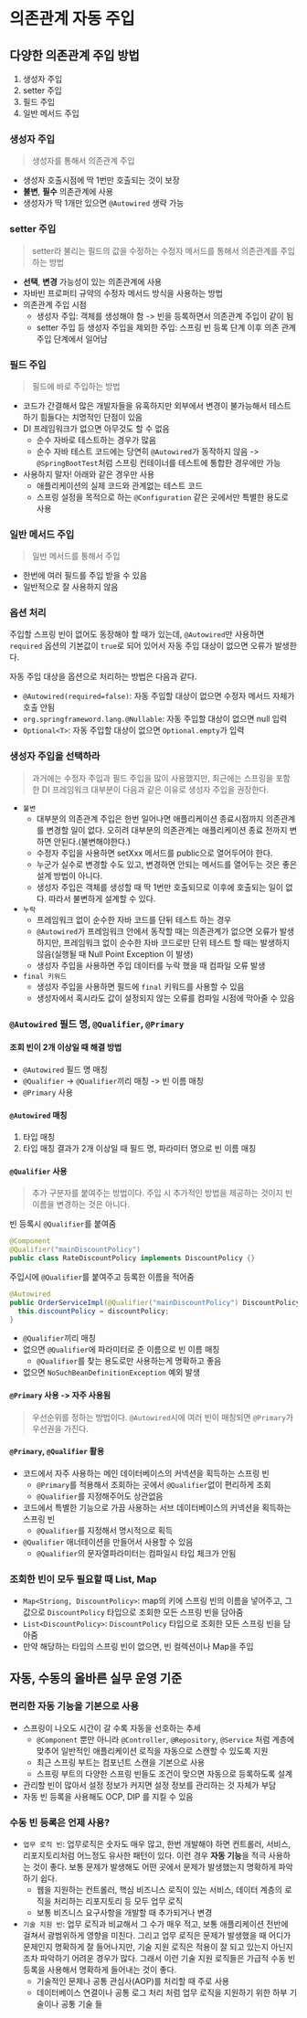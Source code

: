 # 의존관계 자동 주입

## 다양한 의존관계 주입 방법

1. 생성자 주입
2. setter 주입
3. 필드 주입
4. 일반 메서드 주입

### 생성자 주입

> 생성자를 통해서 의존관계 주입

- 생성자 호출시점에 딱 1번만 호출되는 것이 보장
- **불변**, **필수** 의존관계에 사용
- 생성자가 딱 1개만 있으면 `@Autowired` 생략 가능

### setter 주입

> setter라 불리는 필드의 값을 수정하는 수정자 메서드를 통해서 의존관계를 주입하는 방법

- **선택**, **변경** 가능성이 있는 의존관계에 사용
- 자바빈 프로퍼티 규약의 수정자 메서드 방식을 사용하는 방법
- 의존관계 주입 시점
  - 생성자 주입: 객체를 생성해야 함 -> 빈을 등록하면서 의존관계 주입이 같이 됨
  - setter 주입 등 생성자 주입을 제외한 주입: 스프링 빈 등록 단계 이후 의존 관계 주입 단계에서 일어남

### 필드 주입

> 필드에 바로 주입하는 방법

- 코드가 간결해서 많은 개발자들을 유혹하지만 외부에서 변경이 불가능해서 테스트하기 힘들다는 치명적인 단점이 있음
- DI 프레임워크가 없으면 아무것도 할 수 없음
  - 순수 자바로 테스트하는 경우가 많음
  - 순수 자바 테스트 코드에는 당연히 `@Autowired`가 동작하지 않음 -> `@SpringBootTest`처럼 스프링 컨테이너를 테스트에 통합한 경우에만 가능
- 사용하지 말자! 아래와 같은 경우만 사용
  - 애플리케이션의 실제 코드와 관계없는 테스트 코드
  - 스프링 설정을 목적으로 하는 `@Configuration` 같은 곳에서만 특별한 용도로 사용

### 일반 메서드 주입

> 일반 메서드를 통해서 주입

- 한번에 여러 필드를 주입 받을 수 있음
- 일반적으로 잘 사용하지 않음

### 옵션 처리

주입할 스프링 빈이 없어도 동장해야 할 때가 있는데, `@Autowired`만 사용하면 `required` 옵션의 기본값이 `true`로 되어 있어서 자동 주입 대상이 없으면 오류가 발생한다. 

자동 주입 대상을 옵션으로 처리하는 방법은 다음과 같다.

- `@Autowired(required=false)`: 자동 주입할 대상이 없으면 수정자 메서드 자체가 호출 안됨
- `org.springframeword.lang.@Nullable`: 자동 주입할 대상이 없으면 null 입력
- `Optional<T>`: 자동 주입할 대상이 없으면 `Optional.empty`가 입력

### 생성자 주입을 선택하라

> 과거에는 수정자 주입과 필드 주입을 많이 사용했지만, 최근에는 스프링을 포함한 DI 프레임워크 대부분이 다음과 같은 이유로 생성자 주입을 권장한다.

- `불변`
  - 대부분의 의존관계 주입은 한번 일어나면 애플리케이션 종료시점까지 의존관계를 변경할 일이 없다. 오히려 대부분의 의존관계는 애플리케이션 종료 전까지 변하면 안된다.(불변해야한다.)
  - 수정자 주입을 사용하면 setXxx 메서드를 public으로 열어두어야 한다.
  - 누군가 실수로 변경할 수도 있고, 변경하면 안되는 메서드를 열어두는 것은 좋은 설계 방법이 아니다.
  - 생성자 주입은 객체를 생성할 때 딱 1번만 호출되므로 이후에 호출되는 일이 없다. 따라서 불변하게 설계할 수 있다.
- `누락`
  - 프레임워크 없이 순수한 자바 코드를 단뒤 테스트 하는 경우
  - `@Autowired`가 프레임워크 안에서 동작할 때는 의존관계가 없으면 오류가 발생하지만, 프레임워크 없이 순수한 자바 코드로만 단위 테스트 할 때는 발생하지 않음(실행될 때 Null Point Exception 이 발생)
  - 생성자 주입을 사용하면 주입 데이터를 누락 했을 때 컴파일 오류 발생
- `final 키워드`
  - 생성자 주입을 사용하면 필드에 `final` 키워드를 사용할 수 있음
  - 생성자에서 혹시라도 값이 설정되지 않는 오류를 컴파일 시점에 막아줄 수 있음

### `@Autowired` 필드 명, `@Qualifier`, `@Primary`

#### 조회 빈이 2개 이상일 때 해결 방법

- `@Autowired` 필드 명 매칭
- `@Qualifier` -> `@Qualifier`끼리 매칭 -> 빈 이름 매칭
- `@Primary` 사용

#### `@Autowired` 매칭

1. 타입 매칭
2. 타입 매칭 결과가 2개 이상일 때 필드 명, 파라미터 명으로 빈 이름 매칭

#### `@Qualifier` 사용

> 추가 구분자를 붙여주는 방법이다. 주입 시 추가적인 방법을 제공하는 것이지 빈 이름을 변경하는 것은 아니다.

빈 등록시 `@Qualifier`를 붙여줌

```java
@Component
@Qualifier("mainDiscountPolicy")
public class RateDiscountPolicy implements DiscountPolicy {}
```

주입시에 `@Qualifier`를 붙여주고 등록한 이름을 적어줌

```java
@Autowired
public OrderServiceImpl(@Qualifier("mainDiscountPolicy") DiscountPolicy discountPolicy) {
  this.discountPolicy = discountPolicy;
}
```

- `@Qualifier`끼리 매칭
- 없으면 `@Qualifier`에 파라미터로 준 이름으로 빈 이름 매칭
  - `@Qualifier`를 찾는 용도로만 사용하는게 명확하고 좋음
- 없으면 `NoSuchBeanDefinitionException` 예외 발생

#### `@Primary` 사용 -> 자주 사용됨

> 우선순위를 정하는 방법이다. `@Autowired`시에 여러 빈이 매칭되면 `@Primary`가 우선권을 가진다.

#### `@Primary`, `@Qualifier` 활용

- 코드에서 자주 사용하는 메인 데이터베이스의 커넥션을 획득하는 스프링 빈
  - `@Primary`를 적용해서 조회하는 곳에서 `@Qualifier`없이 편리하게 조회
  - `@Qualifier`를 지정해주어도 상관없음
- 코드에서 특별한 기능으로 가끔 사용하는 서브 데이터베이스의 커넥션을 획득하는 스프링 빈
  - `@Qualifier`를 지정해서 명시적으로 획득
- `@Qualifier` 애너테이션을 만들어서 사용할 수 있음
  - `@Qualifier`의 문자열파라미터는 컴파일시 타입 체크가 안됨

### 조회한 빈이 모두 필요할 때 List, Map

- `Map<Striong, DiscountPolicy>`: map의 키에 스프링 빈의 이름을 넣어주고, 그 값으로 `DiscountPolicy` 타입으로 조회한 모든 스프링 빈을 담아줌
- `List<DiscountPolicy>`: `DiscountPolicy` 타입으로 조회한 모든 스프링 빈을 담아줌
- 만약 해당하는 타입의 스프링 빈이 없으면, 빈 컬렉션이나 Map을 주입

## 자동, 수동의 올바른 실무 운영 기준

### 편리한 자동 기능을 기본으로 사용

- 스프링이 나오도 시간이 갈 수록 자동을 선호하는 추세
  - `@Component` 뿐만 아니라 `@Controller`, `@Repository`, `@Service` 처럼 계층에 맞추어 일반적인 애플리케이션 로직을 자동으로 스캔할 수 있도록 지원
  - 최근 스프링 부트는 컴포넌트 스캔을 기본으로 사용
  - 스프링 부트의 다양한 스프링 빈들도 조건이 맞으면 자동으로 등록하도록 설계
- 관리할 빈이 많아서 설정 정보가 커지면 설정 정보를 관리하는 것 자체가 부담
- 자동 빈 등록을 사용해도 OCP, DIP 를 지킬 수 있음

### 수동 빈 등록은 언제 사용?

- `업무 로직 빈`: 업무로직은 숫자도 매우 많고, 한번 개발해야 하면 컨트롤러, 서비스, 리포지토리처럼 어느정도 유사한 패턴이 있다. 이런 경우 **자동 기능**을 적극 사용하는 것이 좋다. 보통 문제가 발생해도 어떤 곳에서 문제가 발생했는지 명확하게 파악하기 쉽다.
  - 웹을 지원하는 컨트롤러, 핵심 비즈니스 로직이 있는 서비스, 데이터 계층의 로직을 처리하는 리포지토리 등 모두 업무 로직
  - 보통 비즈니스 요구사항을 개발할 때 추가되거나 변경
- `기술 지원 빈`: 업무 로직과 비교해서 그 수가 매우 적고, 보통 애플리케이션 전반에 걸쳐서 광범위하게 영향을 미친다. 그리고 업무 로직은 문제가 발생했을 때 어디가 문제인지 명확하게 잘 들어나지만, 기술 지원 로직은 적용이 잘 되고 있는지 아닌지 조차 파악하기 어려운 경우가 많다. 그래서 이런 기술 지원 로직들은 가급적 수동 빈 등록을 사용해서 명확하게 들어내는 것이 좋다.
  - 기술적인 문제나 공통 관심사(AOP)를 처리할 때 주로 사용
  - 데이터베이스 연결이나 공통 로그 처리 처럼 업무 로직을 지원하기 위한 하부 기술이나 공통 기술 들